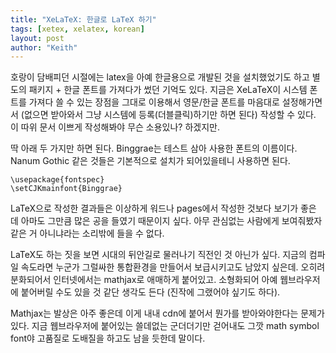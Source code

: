 ```yaml
---
title: "XeLaTeX: 한글로 LaTeX 하기"
tags: [xetex, xelatex, korean]
layout: post
author: "Keith"
---
```


호랑이 담배피던 시절에는 latex을 아예 한글용으로 개발된 것을 설치했었기도 하고 별도의 패키지 + 한글 폰트를 가져다가 썼던 기억도 있다. 지금은 XeLaTeX이 시스템 폰트를 가져다 쓸 수 있는 장점을 그대로 이용해서 영문/한글 폰트를 마음대로 설정해가면서 (없으면 받아와서 그냥 시스템에 등록(더블클릭)하기만 하면 된다) 작성할 수 있다. 이 따위 문서 이쁘게 작성해봐야 무슨 소용있나? 하겠지만.

딱 아래 두 가지만 하면 된다. Binggrae는 테스트 삼아 사용한 폰트의 이름이다. Nanum Gothic 같은 것들은 기본적으로 설치가 되어있을테니 사용하면 된다. 
```
\usepackage{fontspec}
\setCJKmainfont{Binggrae}
```

LaTeX으로 작성한 결과들은 이상하게 워드나 pages에서 작성한 것보다 보기가 좋은 데 아마도 그만큼 많은 공을 들였기 때문이지 싶다. 아무 관심없는 사람에게 보여줘봤자 같은 거 아니냐라는 소리밖에 들을 수 없다. 

LaTeX도 하는 짓을 보면 시대의 뒤안길로 물러나기 직전인 것 아닌가 싶다. 지금의 컴파일 속도라면 누군가 그럴싸한 통합환경을 만들어서 보급시키고도 남았지 싶은데. 오히려 분화되어서 인터넷에서는 mathjax로 애매하게 붙어있고. 소형화되어 아예 웹브라우저에 붙어버릴 수도 있을 것 같단 생각도 든다 (진작에 그랬어야 싶기도 하다).

Mathjax는 발상은 아주 좋은데 이게 내내 cdn에 붙어서 뭔가를 받아와야한다는 문제가 있다. 지금 웹브라우저에 붙어있는 쓸데없는 군더더기만 걷어내도 그깟 math symbol font야 고품질로 도배질을 하고도 남을 듯한데 말이다.


